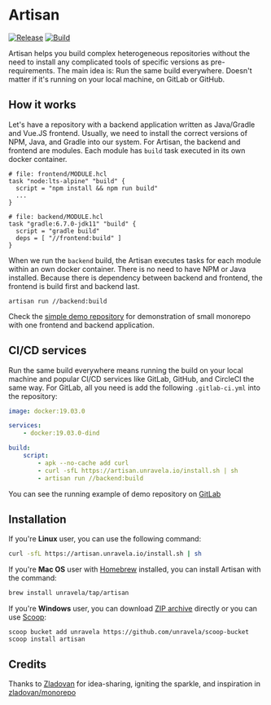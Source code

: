 # Artisan

[![Release](https://img.shields.io/github/release/unravela/artisan.svg?style=flat-square)](https://github.com/unravela/artisan/releases/latest)
[![Build](https://img.shields.io/github/workflow/status/unravela/artisan/build?style=flat-square)](https://github.com/unravela/artisan/actions?query=workflow%3Abuild)


Artisan helps you build complex heterogeneous repositories without the need to 
install any complicated tools of specific versions as pre-requirements. The main 
idea is: Run the same build everywhere. Doesn't matter if it's running on your local
machine, on GitLab or GitHub.
 
## How it works
Let's have a repository with a backend application written as Java/Gradle 
and Vue.JS frontend. Usually, we need to install the correct versions of NPM, Java, 
and Gradle into our system. For Artisan, the backend and frontend are modules. Each 
module has `build` task executed in its own docker container. 

```hcl
# file: frontend/MODULE.hcl
task "node:lts-alpine" "build" {
  script = "npm install && npm run build"
  ...
}

# file: backend/MODULE.hcl
task "gradle:6.7.0-jdk11" "build" {
  script = "gradle build"
  deps = [ "//frontend:build" ]  
}
``` 

When we run the `backend` build, the Artisan executes tasks for each module 
within an own docker container. There is no need to have NPM or Java installed. 
Because there is dependency between backend and frontend, the frontend is build 
first and backend last.

```
artisan run //backend:build
```

Check the [simple demo repository](http://github.com/unravela/artisan-simple-demo)
for demonstration of small monorepo with one frontend and backend application.

## CI/CD services

Run the same build everywhere means running the build on your local machine and 
popular CI/CD services like GitLab, GitHub, and CircleCI the same way. 
For GitLab, all you need is add the following `.gitlab-ci.yml` into the 
repository:

```yaml
image: docker:19.03.0

services:
    - docker:19.03.0-dind

build:
    script:
        - apk --no-cache add curl
        - curl -sfL https://artisan.unravela.io/install.sh | sh
        - artisan run //backend:build
```

You can see the running example of demo repository on [GitLab](https://gitlab.com/unravela/artisan-simple-demo/-/jobs/)  

## Installation
If you're **Linux** user, you can use the following command:

```bash
curl -sfL https://artisan.unravela.io/install.sh | sh
```

If you're **Mac OS** user with [Homebrew](https://brew.sh) installed, you can 
install Artisan with the command:

```bash
brew install unravela/tap/artisan
```

If you're **Windows** user, you can download [ZIP archive](https://github.com/unravela/artisan/releases/latest) directly or you can use [Scoop](https://scoop.sh/):

```
scoop bucket add unravela https://github.com/unravela/scoop-bucket
scoop install artisan
```

## Credits 

Thanks to [Zladovan](https://github.com/zladovan) for idea-sharing, igniting 
the sparkle, and inspiration in [zladovan/monorepo](https://github.com/zladovan/monorepo)
